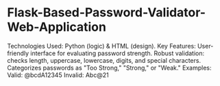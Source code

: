 # Flask-Based-Password-Validator-Web-Application
Technologies Used: Python (logic) &amp; HTML (design). Key Features:  User-friendly interface for evaluating password strength. Robust validation: checks length, uppercase, lowercase, digits, and special characters. Categorizes passwords as "Too Strong," "Strong," or "Weak." Examples: Valid: @bcdA12345 Invalid: Abc@21
